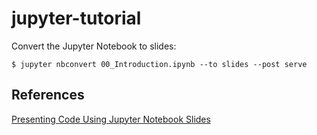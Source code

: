# jupyter-tutorial

Convert the Jupyter Notebook to slides:
```shell
$ jupyter nbconvert 00_Introduction.ipynb --to slides --post serve
```


## References

[Presenting Code Using Jupyter Notebook Slides](https://medium.com/@mjspeck/presenting-code-using-jupyter-notebook-slides-a8a3c3b59d67)